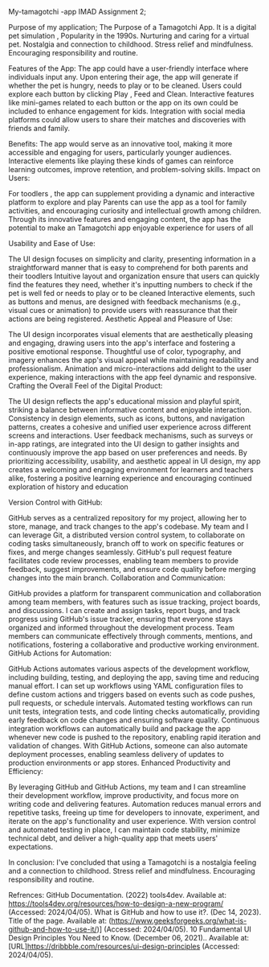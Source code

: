 My-tamagotchi -app
IMAD Assignment 2;

Purpose of my application;
The Purpose of a Tamagotchi App. It is a digital pet simulation , Popularity in the 1990s. Nurturing and caring for a virtual pet. Nostalgia and connection to childhood. Stress relief and mindfulness. Encouraging responsibility and routine.

Features of the App:
The app could have a user-friendly interface where individuals input any.
Upon entering their age, the app will generate if whether the pet is hungry, needs to play or to be cleaned.
Users could explore each button by clicking Play , Feed and Clean.
Interactive features like mini-games related to each button or the app on its own could be included to enhance engagement for kids.
Integration with social media platforms could allow users to share their matches and discoveries with friends and family.

Benefits:
The app would serve as an innovative tool, making it more accessible and engaging for users, particularly younger audiences.
Interactive elements like playing these kinds of games can reinforce learning outcomes, improve retention, and problem-solving skills.
Impact on Users:

For toodlers , the app can supplement providing a dynamic and interactive platform to explore and play
Parents can use the app as a tool for family activities, and encouraging curiosity and intellectual growth among children.
Through its innovative features and engaging content, the app has the potential to make an Tamagotchi app enjoyable experience for users of all

Usability and Ease of Use:

The UI design focuses on simplicity and clarity, presenting information in a straightforward manner that is easy to comprehend for both parents and their toodlers
Intuitive layout and organization ensure that users can quickly find the features they need, whether it's inputting numbers to check if the pet is well fed or needs to play or to be cleaned
Interactive elements, such as buttons and menus, are designed with feedback mechanisms (e.g., visual cues or animation) to provide users with reassurance that their actions are being registered.
Aesthetic Appeal and Pleasure of Use:

The UI design incorporates visual elements that are aesthetically pleasing and engaging, drawing users into the app's interface and fostering a positive emotional response.
Thoughtful use of color, typography, and imagery enhances the app's visual appeal while maintaining readability and professionalism.
Animation and micro-interactions add delight to the user experience, making interactions with the app feel dynamic and responsive.
Crafting the Overall Feel of the Digital Product:

The UI design reflects the app's educational mission and playful spirit, striking a balance between informative content and enjoyable interaction.
Consistency in design elements, such as icons, buttons, and navigation patterns, creates a cohesive and unified user experience across different screens and interactions.
User feedback mechanisms, such as surveys or in-app ratings, are integrated into the UI design to gather insights and continuously improve the app based on user preferences and needs.
By prioritizing accessibility, usability, and aesthetic appeal in UI design, my app creates a welcoming and engaging environment for learners and teachers alike, fostering a positive learning experience and encouraging continued exploration of history and education

Version Control with GitHub:

GitHub serves as a centralized repository for my project, allowing her to store, manage, and track changes to the app's codebase.
My team and I can leverage Git, a distributed version control system, to collaborate on coding tasks simultaneously, branch off to work on specific features or fixes, and merge changes seamlessly.
GitHub's pull request feature facilitates code review processes, enabling team members to provide feedback, suggest improvements, and ensure code quality before merging changes into the main branch.
Collaboration and Communication:

GitHub provides a platform for transparent communication and collaboration among team members, with features such as issue tracking, project boards, and discussions.
I can create and assign tasks, report bugs, and track progress using GitHub's issue tracker, ensuring that everyone stays organized and informed throughout the development process.
Team members can communicate effectively through comments, mentions, and notifications, fostering a collaborative and productive working environment.
GitHub Actions for Automation:

GitHub Actions automates various aspects of the development workflow, including building, testing, and deploying the app, saving time and reducing manual effort.
I can set up workflows using YAML configuration files to define custom actions and triggers based on events such as code pushes, pull requests, or schedule intervals.
Automated testing workflows can run unit tests, integration tests, and code linting checks automatically, providing early feedback on code changes and ensuring software quality.
Continuous integration workflows can automatically build and package the app whenever new code is pushed to the repository, enabling rapid iteration and validation of changes.
With GitHub Actions, someone can also automate deployment processes, enabling seamless delivery of updates to production environments or app stores.
Enhanced Productivity and Efficiency:

By leveraging GitHub and GitHub Actions, my team and I can streamline their development workflow, improve productivity, and focus more on writing code and delivering features.
Automation reduces manual errors and repetitive tasks, freeing up time for developers to innovate, experiment, and iterate on the app's functionality and user experience.
With version control and automated testing in place, I can maintain code stability, minimize technical debt, and deliver a high-quality app that meets users' expectations.

In conclusion:
I've concluded that using a Tamagotchi is a nostalgia feeling and a connection to childhood. Stress relief and mindfulness. Encouraging responsibility and routine.  

Refrences:
GitHub Documentation.
(2022) tools4dev. Available at: https://tools4dev.org/resources/how-to-design-a-new-program/ (Accessed: 2024/04/05). What is GitHub and how to use it?. (Dec 14, 2023). Title of the page. Available at: (https://www.geeksforgeeks.org/what-is-github-and-how-to-use-it/)] (Accessed: 2024/04/05). 10 Fundamental UI Design Principles You Need to Know. (December 06, 2021).. Available at: [URL]https://dribbble.com/resources/ui-design-principles (Accessed: 2024/04/05).

